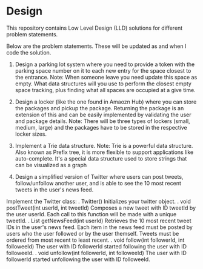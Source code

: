 # Design

This repository contains Low Level Design (LLD) solutions for different problem statements.

Below are the problem statements. These will be updated as and when I code the solution.

1. Design a parking lot system where you need to provide a token with the parking space number on it to each new entry for the space closest to the entrance. 
Note: When someone leave you need update this space as empty. What data structures will you use to perform the closest empty space tracking, plus finding what all spaces are occupied at a give time.

2. Design a locker (like the one found in Amaozn Hub) where you can store the packages and pickup the package. Returning the package is an extension of this and can be easily implemented by validating the user and package details. 
Note: There will be three types of lockers (small, medium, large) and the packages have to be stored in the respective locker sizes. 

3. Implement a Trie data structure. 
Note: Trie is a powerful data structure. Also known as Prefix tree, it is more flexible to support applications like auto-complete. It's a special data structure used to store strings that can be visualized as a graph

4. Design a simplified version of Twitter where users can post tweets, follow/unfollow another user, and is able to see the 10 most recent tweets in the user's news feed.

Implement the Twitter class:
. Twitter() Initializes your twitter object.
. void postTweet(int userId, int tweetId) Composes a new tweet with ID tweetId by the user userId. Each call to this function will be made with a unique tweetId.
. List<Integer> getNewsFeed(int userId) Retrieves the 10 most recent tweet IDs in the user's news feed. Each item in the news feed must be posted by users who the user followed or by the user themself. Tweets must be ordered from most recent to least recent.
. void follow(int followerId, int followeeId) The user with ID followerId started following the user with ID followeeId.
. void unfollow(int followerId, int followeeId) The user with ID followerId started unfollowing the user with ID followeeId.
